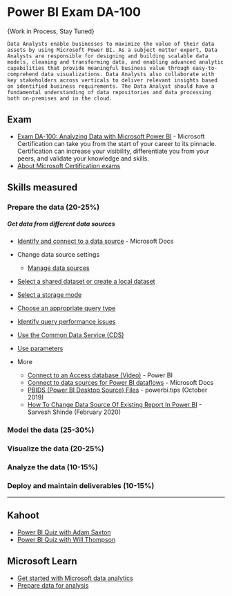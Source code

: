 # Power BI Exam DA-100

{Work in Process, Stay Tuned}

`Data Analysts enable businesses to maximize the value of their data assets by using Microsoft Power BI. As a subject matter expert, Data Analysts are responsible for designing and building scalable data models, cleaning and transforming data, and enabling advanced analytic capabilities that provide meaningful business value through easy-to-comprehend data visualizations. Data Analysts also collaborate with key stakeholders across verticals to deliver relevant insights based on identified business requirements. The Data Analyst should have a fundamental understanding of data repositories and data processing both on-premises and in the cloud.`

## Exam
* [Exam DA-100: Analyzing Data with Microsoft Power BI](https://docs.microsoft.com/en-us/learn/certifications/exams/da-100) - Microsoft Certification can take you from the start of your career to its pinnacle. Certification can increase your visibility, differentiate you from your peers, and validate your knowledge and skills.
* [About Microsoft Certification exams](https://docs.microsoft.com/en-us/learn/certifications/certification-exams)

## Skills measured
### Prepare the data (20-25%)
##### Get data from different data sources
* [Identify and connect to a data source](https://docs.microsoft.com/en-us/power-bi/connect-data/desktop-connect-to-data) - Microsoft Docs
* Change data source settings
  * [Manage data sources](https://docs.microsoft.com/en-us/power-bi/connect-data/service-gateway-data-sources)
* [Select a shared dataset or create a local dataset]()
* [Select a storage mode]()
* [Choose an appropriate query type]()
* [Identify query performance issues]()
* [Use the Common Data Service (CDS)]()
* [Use parameters]()

* More
  * [Connect to an Access database (Video)](https://www.youtube.com/watch?v=S6s0osmRCZ4&list=PL1N57mwBHtN0JFoKSR0n-tBkUJHeMP2cP&index=6) - Power BI
  * [Connect to data sources for Power BI dataflows](https://docs.microsoft.com/en-us/power-bi/transform-model/service-dataflows-data-sources) - Microsoft Docs
  * [PBIDS (Power BI Desktop Source) Files](https://powerbi.tips/2019/10/make-pbids-files/) - powerbi.tips (October 2019)
  * [How To Change Data Source Of Existing Report In Power BI](https://www.c-sharpcorner.com/article/how-to-change-data-source-of-existing-report-in-power-bi/) - Sarvesh Shinde (February 2020)




### Model the data (25-30%)
### Visualize the data (20-25%)
### Analyze the data (10-15%)
### Deploy and maintain deliverables (10-15%)

-----

## Kahoot
* [Power BI Quiz with Adam Saxton](https://www.youtube.com/watch?v=KGWnrhILY7c)
* [Power BI Quiz with Will Thompson](https://www.youtube.com/watch?v=GHpm9EHVK4k)

## Microsoft Learn
* [Get started with Microsoft data analytics](https://docs.microsoft.com/en-us/learn/paths/data-analytics-microsoft/)
* [Prepare data for analysis](https://docs.microsoft.com/en-us/learn/paths/prepare-data-power-bi/)
